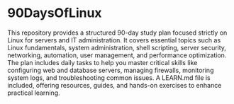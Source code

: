 # 90DaysOfLinux
This repository provides a structured 90-day study plan focused strictly on Linux for servers and IT administration. It covers essential topics such as Linux fundamentals, system administration, shell scripting, server security, networking, automation, user management, and performance optimization. The plan includes daily tasks to help you master critical skills like configuring web and database servers, managing firewalls, monitoring system logs, and troubleshooting common issues. A LEARN.md file is included, offering resources, guides, and hands-on exercises to enhance practical learning.
